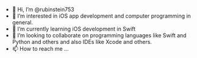 - 👋 Hi, I’m @rubinstein753
- 👀 I’m interested in iOS app development and computer programming in general.
- 🌱 I’m currently learning iOS development in Swift
- 💞️ I’m looking to collaborate on programming languages like Swift and Python and others and also IDEs like Xcode and others.
- 📫 How to reach me ...

<!---
rubinstein753/rubinstein753 is a ✨ special ✨ repository because its `README.md` (this file) appears on your GitHub profile.
You can click the Preview link to take a look at your changes.
--->
